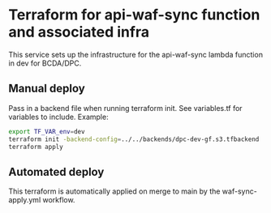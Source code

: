 # Terraform for api-waf-sync function and associated infra

This service sets up the infrastructure for the api-waf-sync lambda function in dev for BCDA/DPC.

## Manual deploy

Pass in a backend file when running terraform init. See variables.tf for variables to include. Example:

```bash
export TF_VAR_env=dev
terraform init -backend-config=../../backends/dpc-dev-gf.s3.tfbackend
terraform apply
```

## Automated deploy

This terraform is automatically applied on merge to main by the waf-sync-apply.yml workflow.
